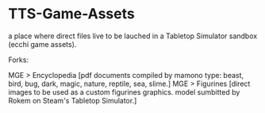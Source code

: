 # TTS-Game-Assets
a place where direct files live to be lauched in a Tabletop Simulator sandbox (ecchi game assets).

Forks:

MGE > Encyclopedia [pdf documents compiled by mamono type: beast, bird, bug, dark, magic, nature, reptile, sea, slime.]
MGE > Figurines [direct images to be used as a custom figurines graphics. model sumbitted by Rokem on Steam's Tabletop Simulator.]
